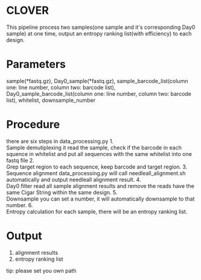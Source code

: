 # CLOVER

This pipeline process two samples(one sample and it's corresponding Day0 sample) at one time, output an entropy ranking list(with efficiency) to each design.

# Parameters
sample(*fastq.gz), Day0_sample(*fastq.gz), sample_barcode_list(column one: line number, column two: barcode list), Day0_sample_barcode_list(column one: line number, column two: barcode list), whitelist, downsample_number

# Procedure
there are six steps in data_processing.py 
1.  
Sample demutiplexing
   it read the sample, check if the barcode in each squence in whitelist and put all sequences with the same whitelist into one fastq file
2.  
Grep target region
   to each sequence, keep barcode and target region.
3.  
Sequence alignment
   data_processing.py will call needleall_alignment.sh automatically and output needleall alignment result.
4.  
Day0 filter
   read all sample alignment results and remove the reads have the same Cigar String within the same design.
5.  
Downsample
   you can set a number, it will automatically downsample to that number.
6.  
Entropy calculation
   for each sample, there will be an entropy ranking list.

# Output
1. alignment results
2. entropy ranking list

tip: please set you own path
